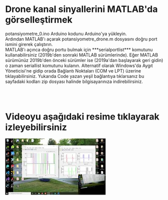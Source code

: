 # Drone kanal sinyallerini MATLAB'da görselleştirmek
<p> potansiyometre_0.ino Arduino kodunu Arduino'ya yükleyin.<br> 
Ardından MATLAB'ı açarak potansiyometre_drone.m dosyasını doğru port ismini girerek çalıştırın.<br> 
MATLAB'ı açınca doğru portu bulmak için ***serialportlist*** komutunu kullanabilirsiniz (2019b'den sonraki MATLAB sürümlerinde). 
Eğer MATLAB sürümünüz 2019b'den önceki sürümler ise (2019a'dan başlayarak geri gidin) o zaman seriallist komutunu kulanın.
Alternatif olarak Windows'da Aygıt Yöneticisi'ne gidip orada Bağlantı Noktaları (COM ve LPT) üzerine tıklayabilirsiniz. 
Yukarıda Code yazan yeşil bağlantıya tıklarsanız bu sayfadaki kodları zip dosyası halinde bilgisayarınıza indirebilirsiniz. </p> </br></br>

# Videoyu aşağıdaki resime tıklayarak izleyebilirsiniz 
[![IMAGE ALT TEXT HERE](thumbnail.jpg)](https://www.youtube.com/watch?v=FZUj0kXy1hs)</br></br>
